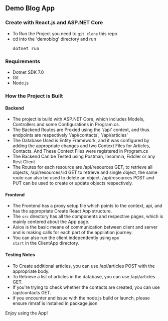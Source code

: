 ## Demo Blog App

### Create with React.js and ASP.NET Core

- To Run the Project you need to <code>git clone</code> this repo
- cd into the 'demoblog' directory and run <pre>dotnet run</pre>

### Requirements

- Dotnet SDK 7.0
- Git
- Node.js 

### How the Project is Built

#### Backend 

- The project is build with ASP.NET Core, which includes Models, Controllers and some Configurations in Program.cs. 
- The Backend Routes are Proxied using the '/api' context, and thus endpoints are respectively '/api/contacts', '/api/articles'
- The Database Used is Entity Framework, and it was configured by adding the appropriate changes and two Context Files for Articles, Contacts. And These Context Files were registered in Program.cs
- The Backend Can be Tested using Postman, Insomnia, Fiddler or any Rest Client
- The Routes for each resource are /api/resources GET, to retrieve all objects, /api/resources/:id GET to retrieve and single object, the same route can also be used to delete an object. /api/resources POST and PUT can be used to create or update objects respectively.

#### Frontend

- The Frontend has a proxy setup file which points to the context, api, and has the appropriate Create React App structure.
- The <code>src</code> directory has all the components and respective pages, which is mainly centered about the App page.
- Axios is the basic means of communication between client and server and is making calls for each part of the appliation journey.
- You can also run the client independently using <code>npm start</code> in the ClientApp directory.

#### Testing Notes

- To Create additional articles, you can use /api/articles POST with the appropriate body.
- To Retrieve a list of articles in the database, you can use /api/articles GET.
- If you're trying to check whether the contacts are created, you can use /api/contacts GET.
- if you encounter and issue with the node.js build or launch, please ensure rimraf is installed in package.json

Enjoy using the App!